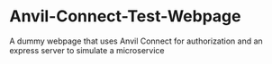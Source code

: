# Anvil-Connect-Test-Webpage
A dummy webpage that uses Anvil Connect for authorization and an express server to simulate a microservice
